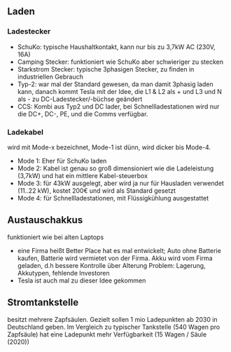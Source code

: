 ## Laden
### Ladestecker
- SchuKo: typische Haushaltkontakt, kann nur bis zu 3,7kW AC (230V, 16A)
- Camping Stecker: funktioniert wie SchuKo aber schwieriger zu stecken
- Starkstrom Stecker: typische 3phasigen Stecker, zu finden in industriellen Gebrauch
- Typ-2: war mal der Standard gewesen, da man damit 3phasig laden kann, danach kommt Tesla mit der Idee, die L1 & L2 als + und L3 und N als - zu DC-Ladestecker/-büchse geändert
- CCS: Kombi aus Typ2 und DC lader, bei Schnellladestationen wird nur die DC+, DC-, PE, und die Comms verfügbar.
### Ladekabel
wird mit Mode-x bezeichnet, Mode-1 ist dünn, wird dicker bis Mode-4.
- Mode 1: Eher für SchuKo laden
- Mode 2: Kabel ist genau so groß dimensioniert wie die Ladeleistung (3,7kW) und hat ein mittlere Kabel-steuerbox
- Mode 3: für 43kW ausgelegt, aber wird ja nur für Hausladen verwendet (11..22 kW), kostet 200€ und wird als Standard gesetzt
- Mode 4: für Schnellladestationen, mit Flüssigkühlung ausgestattet
## Austauschakkus
funktioniert wie bei alten Laptops
- eine Firma heißt Better Place hat es mal entwickelt; Auto ohne Batterie kaufen, Batterie wird vermietet von der Firma. Akku wird vom Firma geladen, d.h bessere Kontrolle über Alterung
  Problem: Lagerung, Akkutypen, fehlende Investoren
- Tesla ist auch mal zu dieser Idee gekommen
## Stromtankstelle
besitzt mehrere Zapfsäulen. Gezielt sollen 1 mio Ladepunkten ab 2030 in Deutschland geben.
Im Vergleich zu typischer Tankstelle (540 Wagen pro Zapfsäule) hat eine Ladepunkt mehr Verfügbarkeit (15 Wagen / Säule (2020))